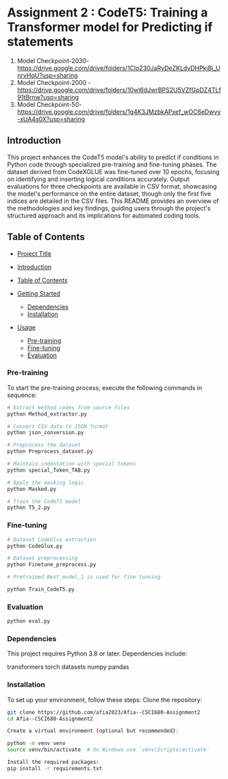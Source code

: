 # Assignment 2 : CodeT5: Training a Transformer model for Predicting if statements

1. Model Checkpoint-2030-https://drive.google.com/drive/folders/1Clo230JaRyDeZKLdvDHPkjBj_UnrvHqU?usp=sharing
2. Model Checkpoint-2000 - https://drive.google.com/drive/folders/10wl6dJwrBPS2U5VZfGpDZ4TLf91tBrnw?usp=sharing
3. Model Checkpoint-50- https://drive.google.com/drive/folders/1g4K3JMzbkAPxef_wOC6eDwyv-xUA4s0X?usp=sharing

## Introduction
This project enhances the CodeT5 model's ability to predict if conditions in Python code through specialized pre-training and fine-tuning phases. The dataset derived from CodeXGLUE was fine-tuned over 10 epochs, focusing on identifying and inserting logical conditions accurately. Output evaluations for three checkpoints are available in CSV format, showcasing the model's performance on the entire dataset, though only the first five indices are detailed in the CSV files. This README provides an overview of the methodologies and key findings, guiding users through the project's structured approach and its implications for automated coding tools.

## Table of Contents
- [Project Title](#project-title)

- [Introduction](#introduction)
- [Table of Contents](#table-of-contents)
- [Getting Started](#getting-started)
  - [Dependencies](#dependencies)
  - [Installation](#installation)
- [Usage](#usage)
  - [Pre-training](#pre-training)
  - [Fine-tuning](#fine-tuning)
  - [Evaluation](#Evaluation)

### Pre-training
To start the pre-training process, execute the following commands in sequence:
```bash
# Extract method codes from source files
python Method_extractor.py

# Convert CSV data to JSON format
python json_conversion.py

# Preprocess the dataset
python Preprocess_dataset.py

# Maintain indentation with special tokens
python special_Token_TAB.py

# Apply the masking logic
python Masked.py

# Train the CodeT5 model
python T5_2.py

```

### Fine-tuning
```bash
# Dataset CodeGlux extraction
python CodeGlux.py 

# Dataset preprocessing
python Finetune_preprocess.py

# Pretrained Best_model_1 is used for fine tunning 

python Train_CodeT5.py
```

### Evaluation
```bash
python eval.py
```

### Dependencies
This project requires Python 3.8 or later. Dependencies include:

transformers
torch
datasets
numpy
pandas

### Installation
To set up your environment, follow these steps:
Clone the repository:
```bash
git clone https://github.com/afia2023/Afia--CSCI680-Assignment2
cd Afia--CSCI680-Assignment2

Create a virtual environment (optional but recommended):

python -m venv venv
source venv/bin/activate  # On Windows use `venv\Scripts\activate`

Install the required packages:
pip install -r requirements.txt








